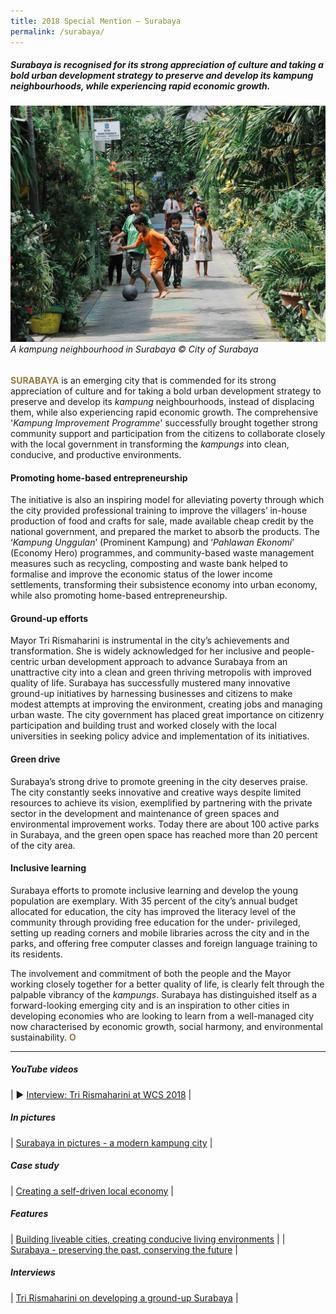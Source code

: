```yaml
---
title: 2018 Special Mention — Surabaya
permalink: /surabaya/
---
```


##### Surabaya is recognised for its strong appreciation of culture and taking a bold urban development strategy to preserve and develop its kampung neighbourhoods, while experiencing rapid economic growth.

###### ![Surabaya Kampung](/images/special-mentions/surabaya.jpg)*A kampung neighbourhood in Surabaya © City of Surabaya*

<b><font color="#967942">SURABAYA</font></b> is an emerging city that is commended for its strong appreciation of culture and for taking a bold urban development strategy to preserve and develop its *kampung* neighbourhoods, instead of displacing them, while also experiencing rapid economic growth. The comprehensive '*Kampung Improvement Programme*' successfully brought together strong community support and participation from the citizens to collaborate closely with the local government in transforming the *kampungs* into clean, conducive, and productive environments. 

#### **Promoting home-based entrepreneurship**

The initiative is also an inspiring model for alleviating poverty through which the city provided professional training to improve the villagers’ in-house production of food and crafts for sale, made available cheap credit by the national government, and prepared the market to absorb the products. The ‘*Kampung Unggulan*’ (Prominent Kampung) and ‘*Pahlawan Ekonomi*’ (Economy Hero) programmes, and community-based waste management measures such as recycling, composting and waste bank helped to formalise and improve the economic status of the lower income settlements, transforming their subsistence economy into urban economy, while also promoting home-based entrepreneurship. 

#### **Ground-up efforts**

Mayor Tri Rismaharini is instrumental in the city’s achievements and transformation. She is widely acknowledged for her inclusive and people-centric urban development approach to advance Surabaya from an unattractive city into a clean and green thriving metropolis with improved quality of life. Surabaya has successfully mustered many innovative ground-up initiatives by harnessing businesses and citizens to make modest attempts at improving the environment, creating jobs and managing urban waste. The city government has placed great importance on citizenry participation and building trust and worked closely with the local universities in seeking policy advice and implementation of its initiatives. 

#### **Green drive**

Surabaya’s strong drive to promote greening in the city deserves praise. The city constantly seeks innovative and creative ways despite limited resources to achieve its vision, exemplified by partnering with the private sector in the development and maintenance of green spaces and environmental improvement works. Today there are about 100 active parks in Surabaya, and the green open space has reached more than 20 percent of the city area. 

#### **Inclusive learning**

Surabaya efforts to promote inclusive learning and develop the young population are exemplary. With 35 percent of the city’s annual budget allocated for education, the city has improved the literacy level of the community through providing free education for the under- privileged, setting up reading corners and mobile libraries across the city and in the parks, and offering free computer classes and foreign language training to its residents. 

The involvement and commitment of both the people and the Mayor working closely together for a better quality of life, is clearly felt through the palpable vibrancy of the *kampungs*. Surabaya has distinguished itself as a forward-looking emerging city and is an inspiration to other cities in developing economies who are looking to learn from a well-managed city now characterised by economic growth, social harmony, and environmental sustainability. **<font color="#967942">O</font>** 

---

##### **YouTube videos** 

| ▶️ [Interview: Tri Rismaharini at WCS 2018](https://youtu.be/PeJOmIZsSY4) |

##### **In pictures** 

| [Surabaya in pictures - a modern kampung city](/resources/in-pictures/surabaya/) |

##### **Case study** 

| [Creating a self-driven local economy](/resources/case-studies/creating-self-driven-local-economy/) |

##### **Features** 

| [Building liveable cities, creating conducive living environments](/resources/features/building-liveable-cities/) |
| [Surabaya - preserving the past, conserving the future](/resources/features/preserving-past-conserving-future/) |

##### **Interviews** 

| [Tri Rismaharini on developing a ground-up Surabaya](/resources/interviews/developing-groundup-surabaya/) |
